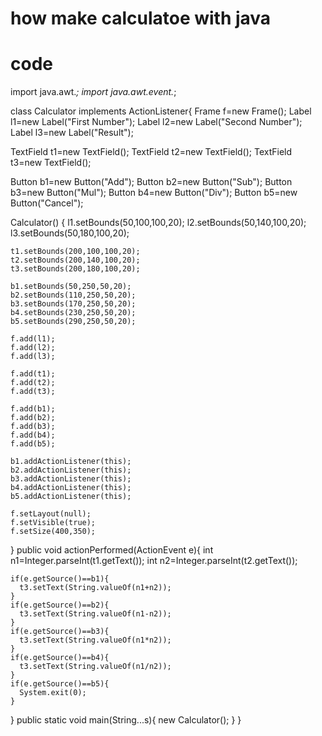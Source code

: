 # how make calculatoe with  java

# code 
import java.awt.*;
import java.awt.event.*;

class Calculator implements ActionListener{
  Frame f=new Frame();
  Label l1=new Label("First Number");
  Label l2=new Label("Second Number");
  Label l3=new Label("Result");

  TextField t1=new TextField();
  TextField t2=new TextField();
  TextField t3=new TextField();

  Button b1=new Button("Add");
  Button b2=new Button("Sub");
  Button b3=new Button("Mul");
  Button b4=new Button("Div");
  Button b5=new Button("Cancel");

  Calculator()
  {
    l1.setBounds(50,100,100,20);
    l2.setBounds(50,140,100,20);
    l3.setBounds(50,180,100,20);

    t1.setBounds(200,100,100,20);
    t2.setBounds(200,140,100,20);
    t3.setBounds(200,180,100,20);

    b1.setBounds(50,250,50,20);
    b2.setBounds(110,250,50,20);
    b3.setBounds(170,250,50,20);
    b4.setBounds(230,250,50,20);
    b5.setBounds(290,250,50,20);

    f.add(l1);
    f.add(l2);
    f.add(l3);

    f.add(t1);
    f.add(t2);
    f.add(t3);

    f.add(b1);
    f.add(b2);
    f.add(b3);
    f.add(b4);
    f.add(b5);

    b1.addActionListener(this);
    b2.addActionListener(this);
    b3.addActionListener(this);
    b4.addActionListener(this);
    b5.addActionListener(this);

    f.setLayout(null);
    f.setVisible(true);
    f.setSize(400,350);
  }
  public void actionPerformed(ActionEvent e){
    int n1=Integer.parseInt(t1.getText());
    int n2=Integer.parseInt(t2.getText());

    if(e.getSource()==b1){
      t3.setText(String.valueOf(n1+n2));
    }
    if(e.getSource()==b2){
      t3.setText(String.valueOf(n1-n2));
    }
    if(e.getSource()==b3){
      t3.setText(String.valueOf(n1*n2));
    }
    if(e.getSource()==b4){
      t3.setText(String.valueOf(n1/n2));
    }
    if(e.getSource()==b5){
      System.exit(0);
    }
  }
  public static void main(String...s){
    new Calculator();
  }
}
